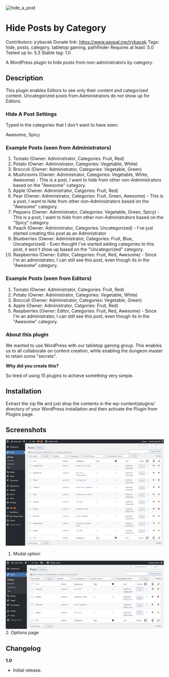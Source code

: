![hide_a_post](https://github.com/jrybacek/hide-a-post/raw/master/images/logo.png)
# Hide Posts by Category

Contributors: jrybacek
Donate link: https://www.paypal.me/jrybacek
Tags: hide, posts, category, tabletop gaming, pathfinder
Requires at least: 5.0
Tested up to: 5.3
Stable tag: 1.0

A WordPress plugin to hide posts from non-administrators by category.

## Description

This plugin enables Editors to see only their content and categorized content.  Uncategorized posts from Administrators do not show up for Editors.

### Hide A Post Settings

Typed in the categories that I don't want to have seen:

 Awesome, Spicy

### Example Posts (seen from Administrators)

1. Tomato (Owner: Administrator, Categories: Fruit, Red)
2. Potato (Owner: Administrator, Categories: Vegetable, White)
3. Broccoli (Owner: Administrator, Categories: Vegetable, Green)
4. Mushrooms (Owner: Administrator, Categories: Vegetable, White, Awesome) - This is a post, I want to hide from other non-Administrators based on the "Awesome" category.
5. Apple (Owner: Administrator, Catgories: Fruit, Red)
6. Pear (Owner: Administrator, Categories: Fruit, Green, Awesome) - This is a post, I want to hide from other non-Administrators based on the "Awesome" category.
7. Peppers (Owner: Administrator, Categories: Vegetable, Green, Spicy) - This is a post, I want to hide from other non-Administrators based on the "Spicy" category.
8. Peach (Owner: Administrator, Categories: Uncategorized) - I've just started creating this post as an Administrator
9. Blueberries (Owner: Administrator, Categories: Fruit, Blue, Uncategorized) - Even thought I've started adding categories to this post, it won't show up based on the "Uncategorized" category.
10. Raspberries (Owner: Editor, Categories: Fruit, Red, Awesome) - Since I'm an administrator, I can still see this post, even though its in the "Awesome" category.

### Example Posts (seen from Editors)

1. Tomato (Owner: Administrator, Categories: Fruit, Red)
2. Potato (Owner: Administrator, Categories: Vegetable, White)
3. Broccoli (Owner: Administrator, Categories: Vegetable, Green)
5. Apple (Owner: Administrator, Catgories: Fruit, Red)
10. Raspberries (Owner: Editor, Categories: Fruit, Red, Awesome) - Since I'm an administrator, I can still see this post, even though its in the "Awesome" category.

### About this plugin

We wanted to use WordPress with our tabletop gaming group.  This enables us to all collaborate on content creation, while enabling the dungeon master to retain some "secrets".

**Why did you create this?**

So tired of using 15 plugins to achieve something very simple.

## Installation

Extract the zip file and just drop the contents in the wp-content/plugins/ directory of your WordPress installation and then activate the Plugin from Plugins page.

## Screenshots

![modal window](https://github.com/jrybacek/hide-a-post/raw/master/images/screenshot-1.png)  
1. Modal option

![options page](https://github.com/jrybacek/hide-a-post/raw/master/images/screenshot-2.png)  
2. Options page

## Changelog
**1.0**  
- Initial release.
